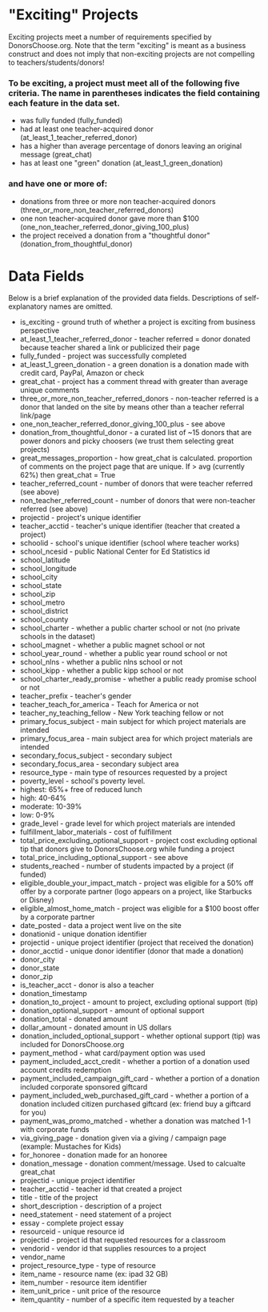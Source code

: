 # "Exciting" Projects
Exciting projects meet a number of requirements specified by DonorsChoose.org. Note that the term "exciting" is meant as a business construct and does not imply that non-exciting projects are not compelling to teachers/students/donors!

### To be exciting, a project must meet all of the following five criteria. The name in parentheses indicates the field containing each feature in the data set.
- was fully funded (fully_funded)
- had at least one teacher-acquired donor (at_least_1_teacher_referred_donor)
- has a higher than average percentage of donors leaving an original message (great_chat)
- has at least one "green" donation (at_least_1_green_donation)

### and have one or more of:
- donations from three or more non teacher-acquired donors (three_or_more_non_teacher_referred_donors)
- one non teacher-acquired donor gave more than $100 (one_non_teacher_referred_donor_giving_100_plus)
- the project received a donation from a "thoughtful donor" (donation_from_thoughtful_donor)


# Data Fields
Below is a brief explanation of the provided data fields. Descriptions of self-explanatory names are omitted.

- is_exciting - ground truth of whether a project is exciting from business perspective
- at_least_1_teacher_referred_donor - teacher referred = donor donated because teacher shared a link or publicized their page
- fully_funded - project was successfully completed
- at_least_1_green_donation - a green donation is a donation made with credit card, PayPal, Amazon or check
- great_chat - project has a comment thread with greater than average unique comments
- three_or_more_non_teacher_referred_donors - non-teacher referred is a donor that landed on the site by means other than a teacher referral link/page
- one_non_teacher_referred_donor_giving_100_plus - see above
- donation_from_thoughtful_donor - a curated list of ~15 donors that are power donors and picky choosers (we trust them selecting great projects)
- great_messages_proportion -  how great_chat is calculated. proportion of comments on the project page that are unique. If > avg (currently 62%) then great_chat = True
- teacher_referred_count - number of donors that were teacher referred (see above)
- non_teacher_referred_count - number of donors that were non-teacher referred (see above)
- projectid - project's unique identifier
- teacher_acctid - teacher's unique identifier (teacher that created a project)
- schoolid - school's unique identifier (school where teacher works)
- school_ncesid - public National Center for Ed Statistics id
- school_latitude
- school_longitude
- school_city
- school_state
- school_zip
- school_metro
- school_district
- school_county
- school_charter - whether a public charter school or not (no private schools in the dataset)
- school_magnet - whether a public magnet school or not
- school_year_round - whether a public year round school or not
- school_nlns - whether a public nlns school or not
- school_kipp - whether a public kipp school or not
- school_charter_ready_promise - whether a public ready promise school or not
- teacher_prefix - teacher's gender
- teacher_teach_for_america - Teach for America or not
- teacher_ny_teaching_fellow - New York teaching fellow or not
- primary_focus_subject - main subject for which project materials are intended
- primary_focus_area - main subject area for which project materials are intended
- secondary_focus_subject - secondary subject
- secondary_focus_area - secondary subject area
- resource_type - main type of resources requested by a project
- poverty_level - school's poverty level.
- highest: 65%+ free of reduced lunch
- high: 40-64%
- moderate: 10-39%
- low: 0-9%
- grade_level - grade level for which project materials are intended
- fulfillment_labor_materials - cost of fulfillment
- total_price_excluding_optional_support - project cost excluding optional tip that donors give to DonorsChoose.org while funding a project
- total_price_including_optional_support - see above
- students_reached - number of students impacted by a project (if funded)
- eligible_double_your_impact_match - project was eligible for a 50% off offer by a corporate partner (logo appears on a project, like Starbucks or Disney)
- eligible_almost_home_match - project was eligible for a $100 boost offer by a corporate partner
- date_posted - data a project went live on the site
- donationid - unique donation identifier
- projectid - unique project identifier (project that received the donation)
- donor_acctid - unique donor identifier (donor that made a donation)
- donor_city
- donor_state
- donor_zip
- is_teacher_acct - donor is also a teacher
- donation_timestamp
- donation_to_project - amount to project, excluding optional support (tip)
- donation_optional_support - amount of optional support
- donation_total - donated amount
- dollar_amount - donated amount in US dollars
- donation_included_optional_support - whether optional support (tip) was included for DonorsChoose.org
- payment_method - what card/payment option was used
- payment_included_acct_credit - whether a portion of a donation used account credits redemption
- payment_included_campaign_gift_card - whether a portion of a donation included corporate sponsored giftcard
- payment_included_web_purchased_gift_card - whether a portion of a donation included citizen purchased giftcard (ex: friend buy a giftcard for you)
- payment_was_promo_matched - whether a donation was matched 1-1 with corporate funds
- via_giving_page - donation given via a giving / campaign page (example: Mustaches for Kids)
- for_honoree - donation made for an honoree
- donation_message - donation comment/message. Used to calcualte great_chat
- projectid - unique project identifier
- teacher_acctid - teacher id that created a project
- title - title of the project
- short_description - description of a project
- need_statement - need statement of a project
- essay - complete project essay
- resourceid - unique resource id
- projectid - project id that requested resources for a classroom
- vendorid - vendor id that supplies resources to a project
- vendor_name
- project_resource_type - type of resource
- item_name - resource name (ex: ipad 32 GB)
- item_number - resource item identifier
- item_unit_price - unit price of the resource
- item_quantity - number of a specific item requested by a teacher
